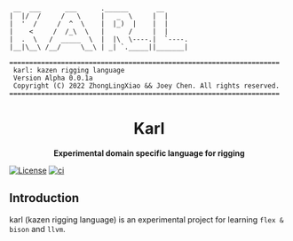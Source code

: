 ``` 
 __  ___      ___      .______       __      
|  |/  /     /   \     |   _  \     |  |     
|  '  /     /  ^  \    |  |_)  |    |  |     
|    <     /  /_\  \   |      /     |  |     
|  .  \   /  _____  \  |  |\  \----.|  `----.
|__|\__\ /__/     \__\ | _| `._____||_______|
                                             
====================================================================
 karl: kazen rigging language                              
 Version Alpha 0.0.1a                                            
 Copyright (C) 2022 ZhongLingXiao && Joey Chen. All rights reserved.                          
====================================================================
```

<div align="center">

# Karl

**Experimental domain specific language for rigging**
</div>

[![License](https://img.shields.io/badge/license-BSD%203--Clause-blue.svg?style=flat-square)](https://github.com/ZhongLingXiao/karl/blob/main/LICENSE)
[![ci](https://github.com/ZhongLingXiao/karl/actions/workflows/ci.yml/badge.svg)](https://github.com/ZhongLingXiao/karl/actions/workflows/ci.yml)

Introduction
------------

karl (kazen rigging language) is an experimental project for learning `flex & bison` and `llvm`.

